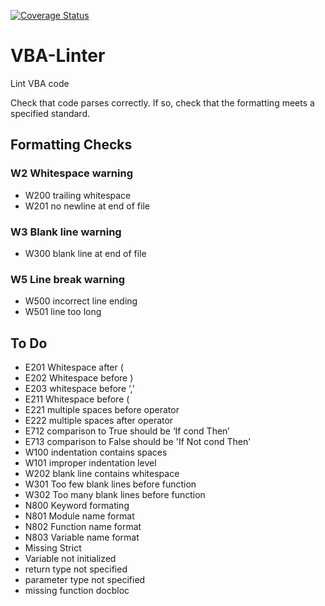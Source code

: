 [![Coverage Status](https://coveralls.io/repos/github/Beakerboy/VBA-Linter/badge.svg?branch=main)](https://coveralls.io/github/Beakerboy/VBA-Linter?branch=main)
# VBA-Linter
Lint VBA code

Check that code parses correctly. If so, check that the formatting meets a specified standard.

## Formatting Checks

### W2 Whitespace warning
* W200 trailing whitespace
* W201 no newline at end of file

### W3 Blank line warning
* W300 blank line at end of file

### W5 Line break warning
* W500 incorrect line ending
* W501 line too long

## To Do
* E201 Whitespace after (
* E202 Whitespace before )
* E203 whitespace before ‘,’
* E211 Whitespace before (
* E221 multiple spaces before operator
* E222 multiple spaces after operator
* E712 comparison to True should be ‘If cond Then’
* E713 comparison to False should be 'If Not cond Then'
* W100 indentation contains spaces
* W101 improper indentation level
* W202 blank line contains whitespace
* W301 Too few blank lines before function
* W302 Too many blank lines before function
* N800 Keyword formating
* N801 Module name format
* N802 Function name format
* N803 Variable name format
* Missing Strict
* Variable not initialized
* return type not specified
* parameter type not specified
* missing function docbloc
